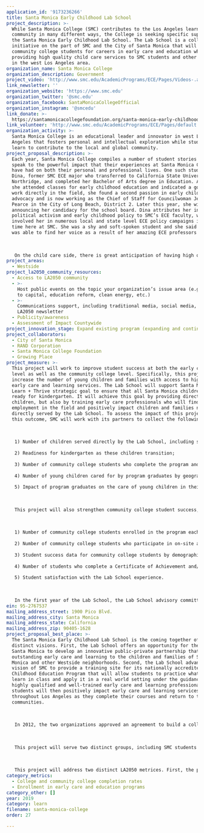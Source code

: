 ```yaml
---
application_id: '9173236266'
title: Santa Monica Early Childhood Lab School
project_description: >-
  While Santa Monica College (SMC) contributes to the Los Angeles learning
  community in many different ways, the College is seeking specific support for
  the Santa Monica Early Childhood Lab School. The Lab School is a collaborative
  initiative on the part of SMC and the City of Santa Monica that will prepare
  community college students for careers in early care and education while
  providing high quality child care services to SMC students and other families
  in the west Los Angeles area.
organization_name: Santa Monica College
organization_description: Government
project_video: 'http://www.smc.edu/AcademicPrograms/ECE/Pages/Videos-.aspx'
link_newsletter: ''
organization_website: 'https://www.smc.edu'
organization_twitter: '@smc.edu'
organization_facebook: SantaMonicaCollegeOfficial
organization_instagram: '@smcedu'
link_donate: >-
  https://santamonicacollegefoundation.org/santa-monica-early-childhood-lab-school.php
link_volunteer: 'http://www.smc.edu/AcademicPrograms/ECE/Pages/default.aspx'
organization_activity: >-
  Santa Monica College is an educational leader and innovator in west Los
  Angeles that fosters personal and intellectual exploration while students
  learn to contribute to the local and global community.
project_proposal_description: >-
  Each year, Santa Monica College compiles a number of student stories that
  speak to the powerful impact that their experiences at Santa Monica College
  have had on both their personal and professional lives. One such student is
  Dina, former SMC ECE major who transferred to California State University,
  Northridge, and completed her Bachelor of Arts degree in Education. Although
  she attended classes for early childhood education and indicated a goal to
  work directly in the field, she found a second passion in early childhood
  advocacy and is now working as the Chief of Staff for Councilwoman Jeannine
  Pearce in the City of Long Beach, District 2. Later this year, she will be
  announcing her candidacy for the school board. Dina attributes her interest in
  political activism and early childhood policy to SMC’s ECE faculty, who
  involved her in numerous local and state level ECE policy campaigns in her
  time here at SMC. She was a shy and soft-spoken student and she said that she
  was able to find her voice as a result of her amazing ECE professors support. 
   
   
   
   On the child care side, there is great anticipation of having high quality, full-time infant, toddler and preschool care and education. For example, the many workers who have jobs in Santa Monica’s hotels and other hospitality related businesses, look forward to having a trusted program for their children near their jobs. The local union representing hotel workers has expressed how helpful the Early Childhood Lab School will be when it opens in fall 2020 and beyond. Furthermore, there is interest among the Lab School advisory committee for the Lab School to serve not only as a model for other communities but to share its knowledge and expertise throughout the region, and in fact Growing Place has already begun inviting other educators and policymakers into its facility for networking and sharing.
project_areas:
  - Westside
project_la2050_community_resources:
  - Access to LA2050 community
  - >-
    Host public events on the topic your organization’s issue area (e.g. access
    to capital, education reform, clean energy, etc.) 
  - >-
    Communications support, including traditional media, social media, and
    LA2050 newsletter
  - Publicity/awareness
  - Assessment of Impact Countywide
project_innovation_stage: Expand existing program (expanding and continuing ongoing successful projects)
project_collaborators:
  - City of Santa Monica
  - RAND Corporation
  - Santa Monica College Foundation
  - Growing Place
project_measure: >-
  This project will work to improve student success at both the early childhood
  level as well as the community college level. Specifically, this project will
  increase the number of young children and families with access to high quality
  early care and learning services. The Lab School will support Santa Monica’s
  Learn + Thrive strategic goal to ensure that all Santa Monica children are
  ready for kindergarten. It will achieve this goal by providing direct care to
  children, but also by training early care professionals who will find
  employment in the field and positively impact children and families not
  directly served by the Lab School. To assess the impact of this project on
  this outcome, SMC will work with its partners to collect the following data:
   
   
   
   1) Number of children served directly by the Lab School, including socio-economic demographics of these children;
   
   2) Readiness for kindergarten as these children transition;
   
   3) Number of community college students who complete the program and enter the workforce;
   
   4) Number of young children cared for by program graduates by geographic location and socio-economic data; and
   
   5) Impact of program graduates on the care of young children in their places of employment, which may be assessed through parent/employer satisfaction surveys, child success data, and readiness for kindergarten.
   
   
   
   This project will also strengthen community college student success, focusing on completion. Santa Monica College offers one of the most successful early childhood education programs in the state, and this partnership with the City of Santa Monica to offer a Lab School in the community will only improve the program’s reputation. While the program enjoys a relatively high student success rate with more than 80% of students on average successfully completing their coursework each semester, there is a significant equity gap among student groups. The Lab School will help address these equity gaps by providing students with mentoring, support, observation, and hands-on training with early care professionals who are among the best in their field. The inclusion of culturally responsive, equity minded curriculum that connects theory with practice will help ensure that both community college students and low-income children and families, particularly those traditionally underrepresented in quality educational experiences at both the pre-school and postsecondary education level, obtain the skills and resources they need to be successful. To assess the impact of this project on this outcome, SMC will work with its partners to collect the following data:
   
   
   
   1) Number of community college students enrolled in the program each semester by socio-economic demographics;
   
   2) Number of community college students who participate in on-site activities in the Lab School by activity and demographic groups;
   
   3) Student success data for community college students by demographic groups, including course retention, successful course completion, program persistence, and program completion; and
   
   4) Number of students who complete a Certificate of Achievement and/or an Associate’s degree, earn or renew a child development permit, and/or transfer to a baccalaureate program within 6 years by student demographic groups;
   
   5) Student satisfaction with the Lab School experience.
   
   
   
   In the first year of the Lab School, the Lab School advisory committee will review this data on a semester basis to facilitate timely review and revision as the data indicates. However, as the Lab School enters the 2021-2022 academic year, program assessment will occur on an annual basis.
ein: 95-2767537
mailing_address_street: 1900 Pico Blvd.
mailing_address_city: Santa Monica
mailing_address_state: California
mailing_address_zip: 90405-1628
project_proposal_best_place: >-
  The Santa Monica Early Childhood Lab School is the coming together of two
  distinct visions. First, the Lab School offers an opportunity for the City of
  Santa Monica to develop an innovative public-private partnership that delivers
  outstanding early care and learning to the children and families of Santa
  Monica and other Westside neighborhoods. Second, the Lab School advances the
  vision of SMC to provide a training site for its nationally accredited Early
  Childhood Education Program that will allow students to practice what they
  learn in class and apply it in a real world setting under the guidance of
  highly qualified and well-trained early care and learning professionals. These
  students will then positively impact early care and learning services
  throughout Los Angeles as they complete their courses and return to their
  communities. 
   
   
   
   In 2012, the two organizations approved an agreement to build a college-managed center on land owned by the city in downtown Santa Monica, breaking ground in Spring 2018. SMC expects to open the facility in Fall 2020 and reach full operational status by January 2021, enrolling children from 12 weeks to age 5. SMC selected Growing Place, a nationally accredited non-profit child care provider to oversee the child care program. SMC and Growing Place staff and teachers will collaborate to align and strengthen their respective curricula and best practices, incorporating the principles and practices of Reggio Emilia to offer creative indoor and outdoor programming, including music, art, dramatic play, STEM, woodworking, and gardening to engage young children in education.
   
   
   
   This project will serve two distinct groups, including SMC students pursuing careers in early care and education and families in need of early care and education services. SMC’s ECE program enrolls more than 900 students annually. More than 70% of students represent underserved ethnic and racial groups, while more than 50% qualify for state and federal financial aid. The Lab School will serve up to 110 children annually who reflect the diversity of Los Angeles County. The Lab School will set aside a minimum of 15 percent of its slots for low- to middle-income families, including SMC student families and families who work in Santa Monica but may not live there, providing tuition assistance as necessary. 
   
   
   
   This project will address two distinct LA2050 metrices. First, the project will increase access to high quality early care and learning services by providing full-day, full-year early care and education services, including high demand infant care. Second, the Lab School will increase college completion rates by providing students with a highly creative, innovative, and supportive learning environment where they can actively apply their skills and interests. At least 90% of students will complete their personal program goals within six years, including certificate/degree completion, child development permit attainment/renewal, and/or transfer.
category_metrics:
  - College and community college completion rates
  - Enrollment in early care and education programs
category_other: []
year: 2019
category: learn
filename: santa-monica-college
order: 27

---
```

